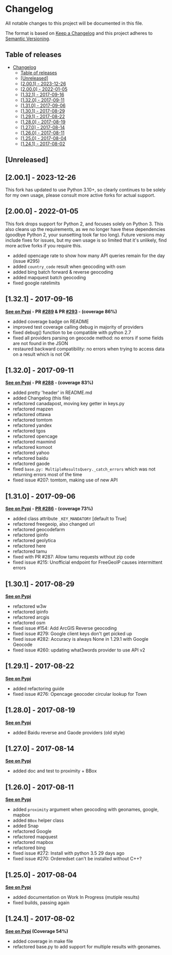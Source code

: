 <!-- markdownlint-disable -->
# Changelog
All notable changes to this project will be documented in this file.

The format is based on [Keep a Changelog](http://keepachangelog.com/en/1.0.0/)
and this project adheres to [Semantic Versioning](http://semver.org/spec/v2.0.0.html).

Table of releases
-----------------

<!-- TOC depthFrom:2 depthTo:2 orderedList:false -->

- [Changelog](#changelog)
  - [Table of releases](#table-of-releases)
  - [\[Unreleased\]](#unreleased)
  - [\[2.00.1\] - 2023-12-26](#2001---2023-12-26)
  - [\[2.00.0\] - 2022-01-05](#2000---2022-01-05)
  - [\[1.32.1\] - 2017-09-16](#1321---2017-09-16)
  - [\[1.32.0\] - 2017-09-11](#1320---2017-09-11)
  - [\[1.31.0\] - 2017-09-06](#1310---2017-09-06)
  - [\[1.30.1\] - 2017-08-29](#1301---2017-08-29)
  - [\[1.29.1\] - 2017-08-22](#1291---2017-08-22)
  - [\[1.28.0\] - 2017-08-19](#1280---2017-08-19)
  - [\[1.27.0\] - 2017-08-14](#1270---2017-08-14)
  - [\[1.26.0\] - 2017-08-11](#1260---2017-08-11)
  - [\[1.25.0\] - 2017-08-04](#1250---2017-08-04)
  - [\[1.24.1\] - 2017-08-02](#1241---2017-08-02)

<!-- /TOC -->

## [Unreleased]

## [2.00.1] - 2023-12-26

This fork has updated to use Python 3.10+, so clearly continues to be solely for my own usage, please consult more active forks for actual support.

## [2.00.0] - 2022-01-05

This fork drops support for Python 2, and focuses solely on Python 3. This also cleans up the requirements, as we no longer have these dependencies (goodbye Python 2, your sunsetting took far too long). Future versions may include fixes for issues, but my own usage is so limited that it's unlikely, find more active forks if you require this.

* added opencage rate to show how many API queries remain for the day (issue #295)
* added `country_code` result when geocoding with osm
* added bing batch forward & reverse geocoding
* added mapquest batch geocoding
* fixed google ratelimits

## [1.32.1] - 2017-09-16

**[See on Pypi](https://pypi.python.org/pypi/geocoder/1.32.1) - PR [#289](https://github.com/DenisCarriere/geocoder/pull/289) & PR [#293](https://github.com/DenisCarriere/geocoder/pull/293) - (coverage 86%)**

* added coverage badge on README
* improved test coverage calling debug in majority of providers
* fixed debug() function to be compatible with python 2.7
* fixed all providers parsing on geocode method: no errors if some fields are not found in the JSON
* restaured backward compatibility: no errors when trying to access data on a result which is not OK


## [1.32.0] - 2017-09-11

**[See on Pypi](https://pypi.python.org/pypi/geocoder/1.32.0) - PR [#288](https://github.com/DenisCarriere/geocoder/pull/288) - (coverage 83%)**

- added pretty 'header' in README.md
- added Changelog (this file)
- refactored canadapost, moving key getter in keys.py
- refactored mapzen
- refactored ottawa
- refactored tomtom
- refactored yandex
- refactored tgos
- refactored opencage
- refactored maxmind
- refactored komoot
- refactored yahoo
- refactored baidu
- refactored gaode
- fixed `base.py: MultipleResultsQuery._catch_errors` which was not returning errors most of the time
- fixed issue #207: tomtom, making use of new API


## [1.31.0] - 2017-09-06

**[See on Pypi](https://pypi.python.org/pypi/geocoder/1.31.0) - [PR #286](https://github.com/DenisCarriere/geocoder/pull/286) - (coverage 73%)**

- added class attribute `_KEY_MANDATORY` [default to True]
- refactored freegeoip, also changed url
- refactored geocodefarm
- refactored ipinfo
- refactored geolytica
- refactored here
- refactored tamu
- fixed with PR #287: Allow tamu requests without zip code
- fixed issue #215: Unofficial endpoint for FreeGeoIP causes intermittent errors


## [1.30.1] - 2017-08-29

**[See on Pypi](https://pypi.python.org/pypi/geocoder/1.30.1)**

- refactored w3w
- refactored ipinfo
- refactored arcgis
- refactored osm
- fixed issue #154: Add ArcGIS Reverse geocoding
- fixed issue #279: Google client keys don't get picked up
- fixed issue #282: Accuracy is always None in 1.29.1 with Google Geocode
- fixed issue #260: updating what3words provider to use API v2


## [1.29.1] - 2017-08-22

**[See on Pypi](https://pypi.python.org/pypi/geocoder/1.29.1)**

- added refactoring guide
- fixed issue #276: Opencage geocoder circular lookup for Town


## [1.28.0] - 2017-08-19

**[See on Pypi](https://pypi.python.org/pypi/geocoder/1.28.0)**

- added Baidu reverse and Gaode providers (old style)


## [1.27.0] - 2017-08-14

**[See on Pypi](https://pypi.python.org/pypi/geocoder/1.27.0)**

- added doc and test to proximity + BBox


## [1.26.0] - 2017-08-11

**[See on Pypi](https://pypi.python.org/pypi/geocoder/1.26.0)**

- added `proximity` argument when geocoding with geonames, google, mapbox
- added `BBox` helper class
- added Snap
- refactored Google
- refactored mapquest
- refactored mapbox
- refactored bing
- fixed issue #272: Install with python 3.5 29 days ago
- fixed issue #270: Orderedset can't be installed without C++? 

## [1.25.0] - 2017-08-04

**[See on Pypi](https://pypi.python.org/pypi/geocoder/1.25.0)**

- added documentation on Work In Progress (mutiple results)
- fixed builds, passing again


## [1.24.1] - 2017-08-02

**[See on Pypi](https://pypi.python.org/pypi/geocoder/1.24.1) (Coverage 54%)**

- added coverage in make file
- refactored base.py to add support for multiple results with geonames. 
